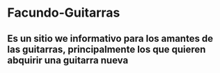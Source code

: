 # Facundo-Guitarras

## Es un sitio we informativo para los amantes de las guitarras, principalmente los que quieren abquirir una guitarra nueva 
